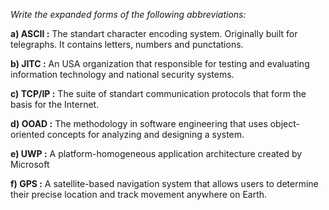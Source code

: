 *Write the expanded forms of the following abbreviations:*

**a) ASCII :** The standart character encoding system. Originally built for telegraphs. It contains letters, numbers and punctations.

**b) JITC :** An USA organization that responsible for testing and evaluating information technology and national security systems.

**c) TCP/IP :** The suite of standart communication protocols that form the basis for the Internet.

**d) OOAD :** The methodology in software engineering that uses object-oriented concepts for analyzing and designing a system. 

**e) UWP :** A platform-homogeneous application architecture created by Microsoft 

**f) GPS :**  A satellite-based navigation system that allows users to determine their precise location and track movement anywhere on Earth.